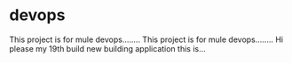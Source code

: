 # devops
This project is for mule devops........
This project is for mule devops........
Hi please my 19th build
new building application this is...
